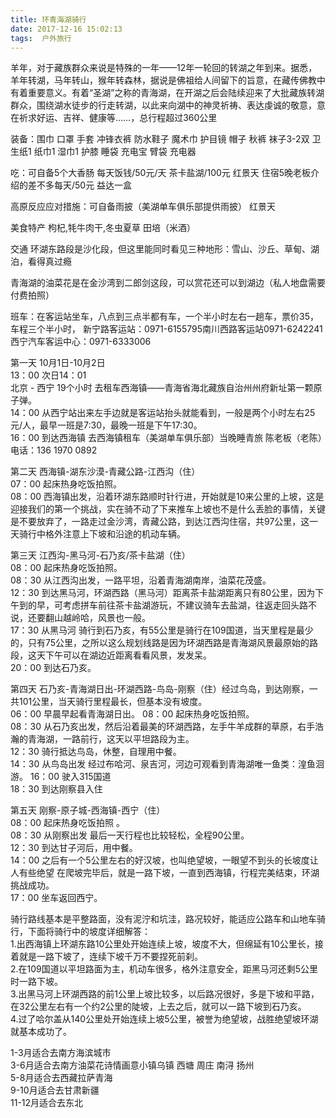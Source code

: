 ```yaml
---
title: 环青海湖骑行  
date: 2017-12-16 15:02:13  
tags:  户外旅行  
---
```



羊年，对于藏族群众来说是特殊的一年——12年一轮回的转湖之年到来。据悉，羊年转湖，马年转山，猴年转森林，据说是佛祖给人间留下的旨意，在藏传佛教中有着重要意义。有着“圣湖”之称的青海湖，在开湖之后会陆续迎来了大批藏族转湖群众，围绕湖水徒步的行走转湖，以此来向湖中的神灵祈祷、表达虔诚的敬意，意在祈求好运、吉祥、健康等……，总行程超过360公里

装备：围巾 口罩 手套 冲锋衣裤 防水鞋子 魔术巾 护目镜 帽子 秋裤 袜子3-2双 卫生纸1 纸巾1 湿巾1 护膝 睡袋 充电宝 臂袋 充电器

吃：可自备5个大香肠  每天饭钱/50元/天 茶卡盐湖/100元 红景天 住宿5晚老板介绍的差不多每天/50元 益达一盒

高原反应应对措施：可自备雨披（美湖单车俱乐部提供雨披） 红景天

美食特产 枸杞,牦牛肉干,冬虫夏草 田培（米酒）

交通 环湖东路段是沙化段，但这里能同时看见三种地形：雪山、沙丘、草甸、湖泊，看得真过瘾

青海湖的油菜花是在金沙湾到二郎剑这段，可以赏花还可以到湖边（私人地盘需要付费拍照）


班车：在客运站坐车，八点到三点半都有车，一个半小时左右一趟车，票价35，车程三个半小时，
新宁路客运站：0971-6155795南川西路客运站0971-6242241西宁汽车客运中心：0971-6333006

第一天 10月1日-10月2日  
13：00 次日14：01  
北京 -  西宁 19个小时 去租车西海镇——青海省海北藏族自治州州府新址第一颗原子弹。  
14：00 从西宁站出来左手边就是客运站抬头就能看到，一般是两个小时左右25元/人，最早一班是7:30，最晚一班是下午17:30。  
16：00 到达西海镇 去西海镇租车（美湖单车俱乐部）当晚睡青旅  陈老板（老陈）电话：136 1970 0892  

第二天 西海镇-湖东沙漠-青藏公路-江西沟（住）  
07：00 起床热身吃饭拍照。   
08：00 西海镇出发，沿着环湖东路顺时针行进，开始就是10来公里的上坡，这是迎接我们的第一个挑战，实在骑不动了下来推车上坡也不是什么丢脸的事情，关键是不要放弃了，一路走过金沙湾，青藏公路，到达江西沟住宿，共97公里，这一天骑行中格外注意上下坡和沿途的机动车辆。   

第三天 江西沟-黑马河-石乃亥/茶卡盐湖（住）  
08：00 起床热身吃饭拍照。   
08：30 从江西沟出发，一路平坦，沿着青海湖南岸，油菜花茂盛。  
12：30 到达黑马河，环湖西路（黑马河）距离茶卡盐湖距离只有80公里，因为下午到的早，可考虑拼车前往茶卡盐湖游玩，不建议骑车去盐湖，往返走回头路不说，还要翻山越岭哈，风景也一般。  
17：30  从黑马河 骑行到石乃亥，有55公里是骑行在109国道，当天里程是最少的，只有75公里，之所以这么规划线路是因为环湖西路是青海湖风景最原始的路段，这天下午可以在湖边近距离看看风景，发发呆。  
20：00 到达石乃亥。  

第四天 石乃亥-青海湖日出-环湖西路-鸟岛-刚察（住）经过鸟岛，到达刚察，一共101公里，当天骑行里程最长，但基本没有坡度。  
06：00 早晨早起看青海湖日出。
08：00 起床热身吃饭拍照。    
08：30 从石乃亥出发，然后沿着最美的环湖西路，左手牛羊成群的草原，右手浩瀚的青海湖，一路前行，这天以平坦路段为主。  
12：30 骑行抵达鸟岛，休整，自理用中餐。  
14：30 从鸟岛出发 经过布哈河、泉吉河，河边可观看到青海湖唯一鱼类：湟鱼洄游。 
16：00 驶入315国道  
18：30 到达刚察县入住  

第五天 刚察-原子城-西海镇-西宁（住）  
08：00 起床热身吃饭拍照 。  
08：30 从刚察出发 最后一天行程也比较轻松，全程90公里。    
12：30 到达甘子河后，用中餐。  
14：00 之后有一个5公里左右的好汉坡，也叫绝望坡，一眼望不到头的长坡度让人有些绝望 在爬坡完毕后，就是一路下坡，一直到西海镇，行程完美结束，环湖挑战成功。  
17：00 坐车返回西宁。  


骑行路线基本是平整路面，没有泥泞和坑洼，路况较好，能适应公路车和山地车骑行，下面将骑行中的坡度详细解答：  
1.出西海镇上环湖东路10公里处开始连续上坡，坡度不大，但绵延有10公里长，接着就是一路下坡了，连续下坡千万不要捏死前刹。  
2.在109国道以平坦路面为主，机动车很多，格外注意安全，距黑马河还剩5公里时一路下坡。  
3.出黑马河上环湖西路的前1公里上坡比较多，以后路况很好，多是下坡和平路，在32公里左右有一个约2公里的陡坡，上去之后，就可以一路下坡到石乃亥。  
4.过了哈尔盖从140公里处开始连续上坡5公里，被誉为绝望坡，战胜绝望坡环湖就基本成功了。     

1-3月适合去南方海滨城市  
3-6月适合去南方油菜花诗情画意小镇乌镇 西塘 周庄 南浔 扬州  
5-8月适合去西藏拉萨青海  
9-10月适合去甘肃新疆  
11-12月适合去东北  

